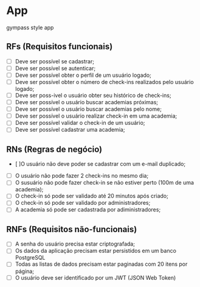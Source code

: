 # App

gympass style app

## RFs (Requisitos funcionais)

- [ ] Deve ser possível se cadastrar;
- [ ] Deve ser possível se autenticar;
- [ ] Deve ser possível obter o perfil de um usuário logado;
- [ ] Deve ser possível obter o número de check-ins realizados pelo usuário logado;
- [ ] Deve ser poss-ivel o usuário obter seu histórico de check-ins;
- [ ] Deve ser possível o usuário buscar academias próximas;
- [ ] Deve ser possível o usuário buscar academias pelo nome;
- [ ] Deve ser possível o usuário realizar check-in em uma academia;
- [ ] Deve ser possível validar o check-in de um usuário;
- [ ] Deve ser possível cadastrar uma academia;

## RNs (Regras de negócio)

- [ ]O usuário não deve poder se cadastrar com um e-mail duplicado;
- [ ] O usuário não pode fazer 2 check-ins no mesmo dia;
- [ ] O susuário não pode fazer check-in se não estiver perto (100m de uma academia);
- [ ] O check-in só pode ser validado até 20 minutos após criado;
- [ ] O check-in só pode ser validado por administradores;
- [ ] A academia só pode ser cadastrada por adiministradores;

## RNFs (Requisitos não-funcionais)

- [ ] A senha do usuário precisa estar criptografada;
- [ ] Os dados da aplicação precisam estar persistidos em um banco PostgreSQL
- [ ] Todas as listas de dados precisam estar paginadas com 20 itens por página;
- [ ] O usuário deve ser identificado por um JWT (JSON Web Token)